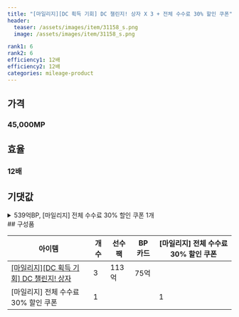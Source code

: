 ```yaml
---
title: "[마일리지][DC 획득 기회] DC 챌린지! 상자 X 3 + 전체 수수료 30% 할인 쿠폰"
header:
  teaser: /assets/images/item/31158_s.png
  image: /assets/images/item/31158_s.png

rank1: 6
rank2: 6
efficiency1: 12배
efficiency2: 12배
categories: mileage-product
---
```



## 가격
### 45,000MP
## 효율
### 12배
## 기댓값
<details>
<summary>539억BP, [마일리지] 전체 수수료 30% 할인 쿠폰 1개</summary>
<div markdown="1">
- 선수팩 341억BP
  - 수수료 쿠폰 40% 적용 시 327억BP
  - 수수료 쿠폰 30% 적용 시 314억BP
  - 수수료 쿠폰 20% 적용 시 300억BP
- BP 카드 225억BP
- [마일리지] 전체 수수료 30% 할인 쿠폰 1개

</div>
</details>
## 구성품

|아이템|개수|선수팩|BP 카드|[마일리지] 전체 수수료 30% 할인 쿠폰|
|---|---|---|---|---|
|[[마일리지][DC 획득 기회] DC 챌린지! 상자](/box/8152)|3|113억|75억||
|[마일리지] 전체 수수료 30% 할인 쿠폰|1|||1|
